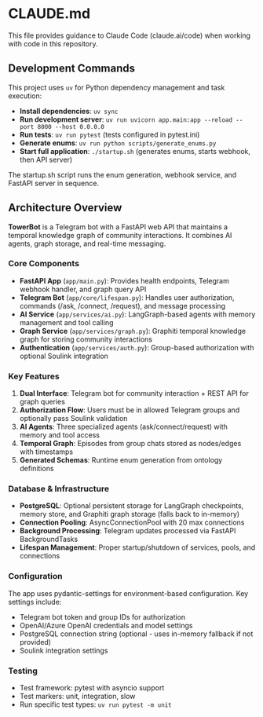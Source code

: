 # CLAUDE.md

This file provides guidance to Claude Code (claude.ai/code) when working with code in this repository.

## Development Commands

This project uses `uv` for Python dependency management and task execution:

- **Install dependencies**: `uv sync`
- **Run development server**: `uv run uvicorn app.main:app --reload --port 8000 --host 0.0.0.0`
- **Run tests**: `uv run pytest` (tests configured in pytest.ini)
- **Generate enums**: `uv run python scripts/generate_enums.py`
- **Start full application**: `./startup.sh` (generates enums, starts webhook, then API server)

The startup.sh script runs the enum generation, webhook service, and FastAPI server in sequence.

## Architecture Overview

**TowerBot** is a Telegram bot with a FastAPI web API that maintains a temporal knowledge graph of community interactions. It combines AI agents, graph storage, and real-time messaging.

### Core Components

- **FastAPI App** (`app/main.py`): Provides health endpoints, Telegram webhook handler, and graph query API
- **Telegram Bot** (`app/core/lifespan.py`): Handles user authorization, commands (/ask, /connect, /request), and message processing
- **AI Service** (`app/services/ai.py`): LangGraph-based agents with memory management and tool calling
- **Graph Service** (`app/services/graph.py`): Graphiti temporal knowledge graph for storing community interactions
- **Authentication** (`app/services/auth.py`): Group-based authorization with optional Soulink integration

### Key Features

1. **Dual Interface**: Telegram bot for community interaction + REST API for graph queries
2. **Authorization Flow**: Users must be in allowed Telegram groups and optionally pass Soulink validation
3. **AI Agents**: Three specialized agents (ask/connect/request) with memory and tool access
4. **Temporal Graph**: Episodes from group chats stored as nodes/edges with timestamps
5. **Generated Schemas**: Runtime enum generation from ontology definitions

### Database & Infrastructure

- **PostgreSQL**: Optional persistent storage for LangGraph checkpoints, memory store, and Graphiti graph storage (falls back to in-memory)
- **Connection Pooling**: AsyncConnectionPool with 20 max connections
- **Background Processing**: Telegram updates processed via FastAPI BackgroundTasks
- **Lifespan Management**: Proper startup/shutdown of services, pools, and connections

### Configuration

The app uses pydantic-settings for environment-based configuration. Key settings include:

- Telegram bot token and group IDs for authorization
- OpenAI/Azure OpenAI credentials and model settings
- PostgreSQL connection string (optional - uses in-memory fallback if not provided)
- Soulink integration settings

### Testing

- Test framework: pytest with asyncio support
- Test markers: unit, integration, slow
- Run specific test types: `uv run pytest -m unit`
